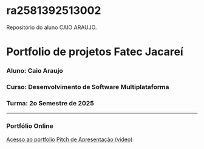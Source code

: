 # ra2581392513002
Repositório do aluno CAIO ARAUJO.

# Portfolio de projetos Fatec Jacareí
### Aluno: Caio Araujo
### Curso: Desenvolvimento de Software Multiplataforma
### Turma: 2o Semestre de 2025

---

### Portfólio Online
[Acesso ao portfolio](link)
[Pitch de Apresentação (vídeo)](LINK_PARA_VIDEO_NO_TEAMS)
 
